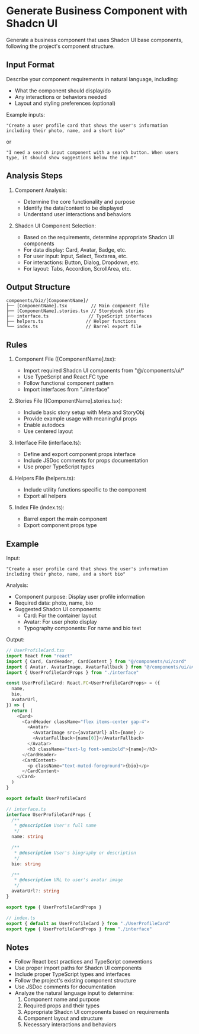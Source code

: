 # Generate Business Component with Shadcn UI

Generate a business component that uses Shadcn UI base components, following the project's component structure.

## Input Format

Describe your component requirements in natural language, including:

- What the component should display/do
- Any interactions or behaviors needed
- Layout and styling preferences (optional)

Example inputs:

```
"Create a user profile card that shows the user's information including their photo, name, and a short bio"
```

or

```
"I need a search input component with a search button. When users type, it should show suggestions below the input"
```

## Analysis Steps

1. Component Analysis:

   - Determine the core functionality and purpose
   - Identify the data/content to be displayed
   - Understand user interactions and behaviors

2. Shadcn UI Component Selection:
   - Based on the requirements, determine appropriate Shadcn UI components
   - For data display: Card, Avatar, Badge, etc.
   - For user input: Input, Select, Textarea, etc.
   - For interactions: Button, Dialog, Dropdown, etc.
   - For layout: Tabs, Accordion, ScrollArea, etc.

## Output Structure

```
components/biz/[ComponentName]/
├── [ComponentName].tsx         // Main component file
├── [ComponentName].stories.tsx // Storybook stories
├── interface.ts               // TypeScript interfaces
├── helpers.ts                // Helper functions
└── index.ts                  // Barrel export file
```

## Rules

1. Component File ([ComponentName].tsx):

   - Import required Shadcn UI components from "@/components/ui/"
   - Use TypeScript and React.FC type
   - Follow functional component pattern
   - Import interfaces from "./interface"

2. Stories File ([ComponentName].stories.tsx):

   - Include basic story setup with Meta and StoryObj
   - Provide example usage with meaningful props
   - Enable autodocs
   - Use centered layout

3. Interface File (interface.ts):

   - Define and export component props interface
   - Include JSDoc comments for props documentation
   - Use proper TypeScript types

4. Helpers File (helpers.ts):

   - Include utility functions specific to the component
   - Export all helpers

5. Index File (index.ts):
   - Barrel export the main component
   - Export component props type

## Example

Input:

```
"Create a user profile card that shows the user's information including their photo, name, and a short bio"
```

Analysis:

- Component purpose: Display user profile information
- Required data: photo, name, bio
- Suggested Shadcn UI components:
  - Card: For the container layout
  - Avatar: For user photo display
  - Typography components: For name and bio text

Output:

```typescript
// UserProfileCard.tsx
import React from "react"
import { Card, CardHeader, CardContent } from "@/components/ui/card"
import { Avatar, AvatarImage, AvatarFallback } from "@/components/ui/avatar"
import { UserProfileCardProps } from "./interface"

const UserProfileCard: React.FC<UserProfileCardProps> = ({
  name,
  bio,
  avatarUrl,
}) => {
  return (
    <Card>
      <CardHeader className="flex items-center gap-4">
        <Avatar>
          <AvatarImage src={avatarUrl} alt={name} />
          <AvatarFallback>{name[0]}</AvatarFallback>
        </Avatar>
        <h3 className="text-lg font-semibold">{name}</h3>
      </CardHeader>
      <CardContent>
        <p className="text-muted-foreground">{bio}</p>
      </CardContent>
    </Card>
  )
}

export default UserProfileCard
```

```typescript
// interface.ts
interface UserProfileCardProps {
  /**
   * @description User's full name
   */
  name: string

  /**
   * @description User's biography or description
   */
  bio: string

  /**
   * @description URL to user's avatar image
   */
  avatarUrl?: string
}

export type { UserProfileCardProps }
```

```typescript
// index.ts
export { default as UserProfileCard } from "./UserProfileCard"
export type { UserProfileCardProps } from "./interface"
```

## Notes

- Follow React best practices and TypeScript conventions
- Use proper import paths for Shadcn UI components
- Include proper TypeScript types and interfaces
- Follow the project's existing component structure
- Use JSDoc comments for documentation
- Analyze the natural language input to determine:
  1. Component name and purpose
  2. Required props and their types
  3. Appropriate Shadcn UI components based on requirements
  4. Component layout and structure
  5. Necessary interactions and behaviors
